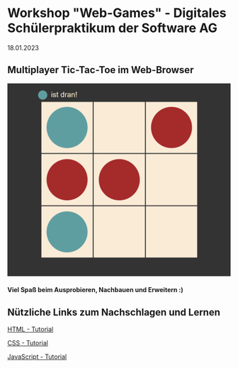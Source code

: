 # Workshop "Web-Games" - Digitales Schülerpraktikum der Software AG
18.01.2023
## Multiplayer Tic-Tac-Toe im Web-Browser
![Spielfeld](./assets/game.png)



#### Viel Spaß beim Ausprobieren, Nachbauen und Erweitern :)


## Nützliche Links zum Nachschlagen und Lernen
[HTML - Tutorial](https://www.w3schools.com/html/)

[CSS - Tutorial](https://www.w3schools.com/css/)

[JavaScript - Tutorial](https://www.w3schools.com/js/)
